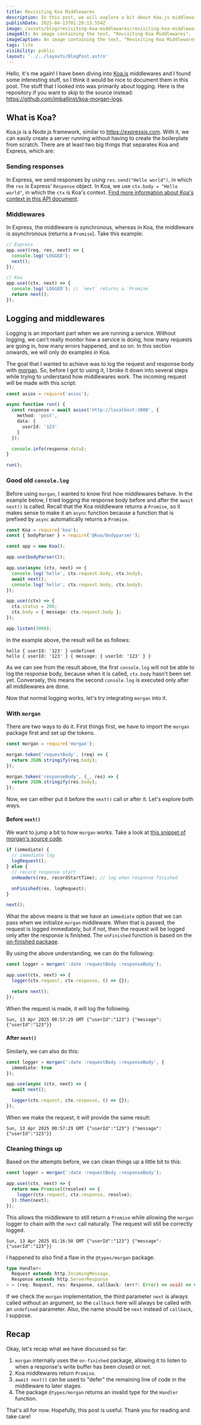 ```yaml
---
title: Revisiting Koa Middlewares
description: In this post, we will explore a bit about Koa.js middlewares, in particular about logging requests and responses.
publishDate: 2025-04-13T01:20:13.554Z
image: /assets/blog/revisiting-koa-middlewares/revisiting-koa-middlewares.png
imageAlt: An image containing the text, "Revisiting Koa Middlewares".
imageCaption: An image containing the text, "Revisiting Koa Middlewares".
tags: life
visibility: public
layout: '../../layouts/BlogPost.astro'
---
```


Hello, it's me again! I have been diving into [Koa.js](https://koajs.com/) middlewares and I found some interesting stuff, so I think it would be nice to document them in this post. The stuff that I looked into was primarily about logging. Here is the repository if you want to skip to the source instead: https://github.com/imballinst/koa-morgan-logs.

## What is Koa?

Koa.js is a Node.js framework, similar to https://expressjs.com. With it, we can easily create a server running without having to create the boilerplate from scratch. There are at least two big things that separates Koa and Express, which are:

### Sending responses

In Express, we send responses by using `res.send("Hello world")`, in which the `res` is Express' `Response` object. In Koa, we use `ctx.body = "Hello world"`, in which the `ctx` is Koa's context. [Find more information about Koa's context in this API document](https://github.com/koajs/koa/blob/master/docs/api/context.md).

### Middlewares

In Express, the middleware is synchronous, whereas in Koa, the middleware is asynchronous (returns a `Promise`). Take this example:

```ts
// Express
app.use((req, res, next) => {
  console.log('LOGGED');
  next();
});

// Koa
app.use((ctx, next) => {
  console.log('LOGGED'); // `next` returns a `Promise`
  return next();
});
```

## Logging and middlewares

Logging is an important part when we are running a service. Without logging, we can't really monitor how a service is doing, how many requests are going in, how many errors happened, and so on. In this section onwards, we will only do examples in Koa.

The goal that I wanted to achieve was to log the request and response body with [morgan](https://github.com/expressjs/morgan). So, before I got to using it, I broke it down into several steps while trying to understand how middlewares work. The incoming request will be made with this script:

```ts
const axios = require('axios');

async function run() {
  const response = await axios('http://localhost:3000', {
    method: 'post',
    data: {
      userId: '123'
    }
  });

  console.info(response.data);
}

run();
```

### Good old `console.log`

Before using `morgan`, I wanted to know first how middlewares behave. In the example below, I tried logging the response body before and after the `await next()` is called. Recall that the Koa middleware returns a `Promise`, so it makes sense to make it an `async` function because a function that is prefixed by `async` automatically returns a `Promise`.

```ts
const Koa = require('koa');
const { bodyParser } = require('@koa/bodyparser');

const app = new Koa();

app.use(bodyParser());

app.use(async (ctx, next) => {
  console.log('hello', ctx.request.body, ctx.body);
  await next();
  console.log('hello', ctx.request.body, ctx.body);
});

app.use((ctx) => {
  ctx.status = 200;
  ctx.body = { message: ctx.request.body };
});

app.listen(3000);
```

In the example above, the result will be as follows:

```
hello { userId: '123' } undefined
hello { userId: '123' } { message: { userId: '123' } }
```

As we can see from the result above, the first `console.log` will not be able to log the response body, because when it is called, `ctx.body` hasn't been set yet. Conversely, this means the second `console.log` is executed only after all middlewares are done.

Now that normal logging works, let's try integrating `morgan` into it.

### With `morgan`

There are two ways to do it. First things first, we have to import the `morgan` package first and set up the tokens.

```ts
const morgan = require('morgan');

morgan.token('requestBody', (req) => {
  return JSON.stringify(req.body);
});

morgan.token('responseBody', (_, res) => {
  return JSON.stringify(res.body);
});
```

Now, we can either put it before the `next()` call or after it. Let's explore both ways.

#### Before `next()`

We want to jump a bit to how `morgan` works. Take a look at [this snippet of morgan's source code](https://github.com/expressjs/morgan/blob/master/index.js#L133-L144).

```ts
if (immediate) {
  // immediate log
  logRequest();
} else {
  // record response start
  onHeaders(res, recordStartTime); // log when response finished

  onFinished(res, logRequest);
}

next();
```

What the above means is that we have an `immediate` option that we can pass when we initialize `morgan` middleware. When that is passed, the request is logged immediately, but if not, then the request will be logged only after the response is finished. The `onFinished` function is based on the [on-finished package](https://www.npmjs.com/package/on-finished).

By using the above understanding, we can do the following:

```ts
const logger = morgan(':date :requestBody :responseBody');

app.use((ctx, next) => {
  logger(ctx.request, ctx.response, () => {});

  return next();
});
```

When the request is made, it will log the following.

```
Sun, 13 Apr 2025 00:57:29 GMT {"userId":"123"} {"message":{"userId":"123"}}
```

#### After `next()`

Similarly, we can also do this:

```ts
const logger = morgan(':date :requestBody :responseBody', {
  immediate: true
});

app.use(async (ctx, next) => {
  await next();

  logger(ctx.request, ctx.response, () => {});
});
```

When we make the request, it will provide the same result:

```
Sun, 13 Apr 2025 00:57:29 GMT {"userId":"123"} {"message":{"userId":"123"}}
```

### Cleaning things up

Based on the attempts before, we can clean things up a little bit to this:

```ts
const logger = morgan(':date :requestBody :responseBody');

app.use((ctx, next) => {
  return new Promise((resolve) => {
    logger(ctx.request, ctx.response, resolve);
  }).then(next);
});
```

This allows the middleware to still return a `Promise` while allowing the `morgan` logger to chain with the `next` call naturally. The request will still be correctly logged.

```
Sun, 13 Apr 2025 01:16:50 GMT {"userId":"123"} {"message":{"userId":"123"}}
```

I happened to also find a flaw in the `@types/morgan` package.

```ts
type Handler<
  Request extends http.IncomingMessage,
  Response extends http.ServerResponse
> = (req: Request, res: Response, callback: (err?: Error) => void) => void;
```

If we check the `morgan` implementation, the third parameter `next` is always called without an argument, so the `callback` here will always be called with an `undefined` parameter. Also, the name should be `next` instead of `callback`, I suppose.

## Recap

Okay, let's recap what we have discussed so far:

1. `morgan` internally uses the `on-finished` package, allowing it to listen to when a response's write buffer has been closed or not.
2. Koa middlewares return `Promise`.
3. `await next()` can be used to "defer" the remaining line of code in the middleware to later stages.
4. The package `@types/morgan` returns an invalid type for the `Handler` function.

That's all for now. Hopefully, this post is useful. Thank you for reading and take care!
